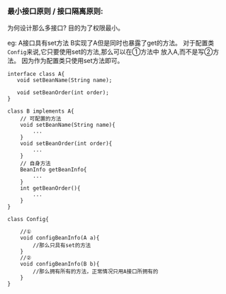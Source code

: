 

### 最小接口原则 / 接口隔离原则:

为何设计那么多接口? 目的为了权限最小。

eg: A接口具有set方法 B实现了A但是同时也暴露了get的方法。
    对于配置类`Config`来说,它只要使用set的方法,那么可以在①方法中
    放入A,而不是写②方法。 因为作为配置类只使用set方法即可。

```
interface class A{
   void setBeanName(String name);

   void setBeanOrder(int order);
}

class B implements A{
    // 可配置的方法
    void setBeanName(String name){
        ...
    }
    void setBeanOrder(int order){
        ...
    }
    // 自身方法
    BeanInfo getBeanInfo{
        ...
    }
    int getBeanOrder(){
        ...
    }
}

class Config{

    //①
    void configBeanInfo(A a){
        //那么只具有set的方法
    }
    //②
    void configBeanInfo(B b){
        //那么拥有所有的方法，正常情况只用A接口所拥有的
    }
}

```